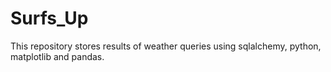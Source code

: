 # Surfs_Up
This repository stores results of weather queries using sqlalchemy, python, matplotlib and pandas.

